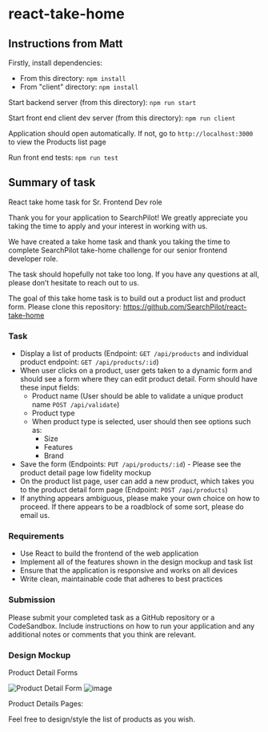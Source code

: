 # react-take-home

## Instructions from Matt

Firstly, install dependencies:

- From this directory: `npm install`
- From "client" directory: `npm install`

Start backend server (from this directory): `npm run start`

Start front end client dev server (from this directory): `npm run client`

Application should open automatically. If not, go to `http://localhost:3000` to view the Products list page

Run front end tests: `npm run test`

## Summary of task

React take home task for Sr. Frontend Dev role

Thank you for your application to SearchPilot! We greatly appreciate you taking the time to apply and your interest in working with us.

We have created a take home task and thank you taking the time to complete SearchPilot take-home challenge for our senior frontend developer role.

The task should hopefully not take too long. If you have any questions at all, please don’t hesitate to reach out to us.

The goal of this take home task is to build out a product list and product form. Please clone this repository: https://github.com/SearchPilot/react-take-home

### Task

- Display a list of products (Endpoint: `GET /api/products` and individual product endpoint: `GET /api/products/:id`)
- When user clicks on a product, user gets taken to a dynamic form and should see a form where they can edit product detail. Form should have these input fields:
  - Product name (User should be able to validate a unique product name `POST /api/validate`)
  - Product type
  - When product type is selected, user should then see options such as:
    - Size
    - Features
    - Brand
- Save the form (Endpoints: `PUT /api/products/:id`) - Please see the product detail page low fidelity mockup
- On the product list page, user can add a new product, which takes you to the product detail form page (Endpoint: `POST /api/products`)
- If anything appears ambiguous, please make your own choice on how to proceed. If there appears to be a roadblock of some sort, please do email us.

### Requirements

- Use React to build the frontend of the web application
- Implement all of the features shown in the design mockup and task list
- Ensure that the application is responsive and works on all devices
- Write clean, maintainable code that adheres to best practices

### Submission

Please submit your completed task as a GitHub repository or a CodeSandbox. Include instructions on how to run your application and any additional notes or comments that you think are relevant.

### Design Mockup

Product Detail Forms

![Product Detail Form](./Product-Detail-Form.png)
![image](Product-Detail-Form-1.png)

Product Details Pages:

Feel free to design/style the list of products as you wish.
